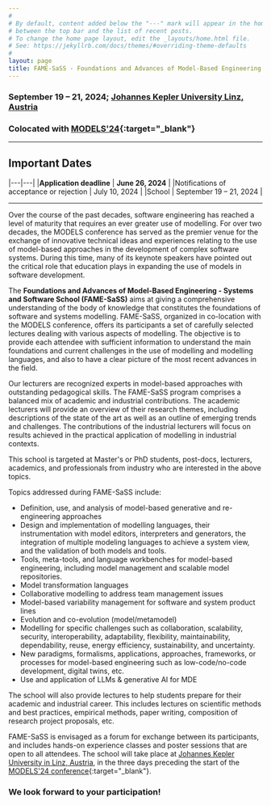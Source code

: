 ```yaml
---
#
# By default, content added below the "---" mark will appear in the home page
# between the top bar and the list of recent posts.
# To change the home page layout, edit the _layouts/home.html file.
# See: https://jekyllrb.com/docs/themes/#overriding-theme-defaults
#
layout: page
title: FAME-SaSS - Foundations and Advances of Model-Based Engineering - Systems and Software School
---
```



### September 19 – 21, 2024; [Johannes Kepler University Linz, Austria](./venue)

### Colocated with [MODELS'24](https://conf.researchr.org/home/models-2024){:target="_blank"}

---

## Important Dates

|---|---|
|**Application deadline** | **June 26, 2024** |
|Notifications of acceptance or rejection | July 10, 2024 |
|School | September 19 – 21, 2024 | 

---

Over the course of the past decades, software engineering has reached a level of maturity that requires 
an ever greater use of modelling. For over two decades, the MODELS conference has served as the premier 
venue for the exchange of innovative technical ideas and experiences relating to the use of model-based 
approaches in the development of complex software systems. During this time, many of its keynote speakers 
have pointed out the critical role that education plays in expanding the use of models in software development. 

The **Foundations and Advances of Model-Based Engineering - Systems and Software School (FAME-SaSS)** aims at giving a comprehensive understanding 
of the body of knowledge that constitutes the foundations of software and systems modelling. FAME-SaSS, organized in 
co-location with the MODELS conference, offers its participants a set of carefully selected lectures dealing with 
various aspects of modelling. The objective is to provide each attendee with sufficient information to understand 
the main foundations and current challenges in the use of modelling and modelling languages, and also to have a 
clear picture of the most recent advances in the field.

Our lecturers are recognized experts in model-based approaches with outstanding  pedagogical skills. 
The FAME-SaSS program comprises a balanced mix of academic and industrial contributions. The academic 
lecturers will provide an overview of their research themes, including descriptions of the state 
of the art as well as an outline of emerging trends and challenges. The contributions of the 
industrial lecturers will focus on results achieved in the practical application of modelling 
in industrial contexts.

This school is targeted at Master's or PhD students, post-docs, lecturers, academics, 
and professionals from industry who are interested in the above topics.

Topics addressed during FAME-SaSS include: 
- Definition, use, and analysis of model-based generative and re-engineering approaches
- Design and implementation of modelling languages, their instrumentation with model editors, interpreters and generators, the integration of multiple modeling languages to achieve a system view, and the validation of both models and tools.
- Tools, meta-tools, and language workbenches for model-based engineering, including model management and scalable model repositories.
- Model transformation languages
- Collaborative modelling to address team management issues
- Model-based variability management for software and system product lines
- Evolution and co-evolution (model/metamodel)
- Modelling for specific challenges such as collaboration, scalability, security, interoperability, adaptability, flexibility, maintainability, dependability, reuse, energy efficiency, sustainability, and uncertainty.
- New paradigms, formalisms, applications, approaches, frameworks, or processes for model-based engineering such as low-code/no-code development, digital twins, etc.
- Use and application of LLMs & generative AI for MDE 

The school will also provide lectures to help students prepare for their academic and industrial career. 
This includes lectures on scientific methods and best practices, empirical methods, paper writing, 
composition of research project proposals, etc. 

FAME-SaSS is envisaged as a forum for exchange between its participants, and includes hands-on experience classes 
and poster sessions that are open to all attendees. The school will take place at [Johannes Kepler University in Linz, Austria](venue),
in the three days preceding the start of the [MODELS'24 conference](https://conf.researchr.org/home/models-2024){:target="_blank"}.

### We look forward to your participation!




